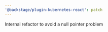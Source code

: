 ```yaml
---
'@backstage/plugin-kubernetes-react': patch
---
```


Internal refactor to avoid a null pointer problem
